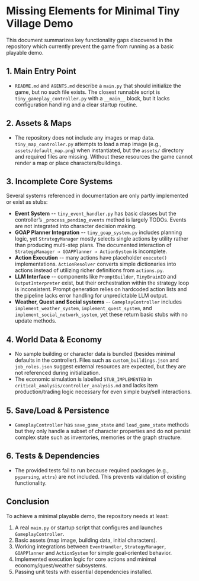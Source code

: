 # Missing Elements for Minimal Tiny Village Demo

This document summarizes key functionality gaps discovered in the repository which currently prevent the game from running as a basic playable demo.

## 1. Main Entry Point
- `README.md` and `AGENTS.md` describe a `main.py` that should initialize the game, but no such file exists. The closest runnable script is `tiny_gameplay_controller.py` with a `__main__` block, but it lacks configuration handling and a clear startup routine.

## 2. Assets & Maps
- The repository does not include any images or map data. `tiny_map_controller.py` attempts to load a map image (e.g., `assets/default_map.png`) when instantiated, but the `assets/` directory and required files are missing. Without these resources the game cannot render a map or place characters/buildings.

## 3. Incomplete Core Systems
Several systems referenced in documentation are only partly implemented or exist as stubs:
- **Event System** -- `tiny_event_handler.py` has basic classes but the controller’s `_process_pending_events` method is largely TODOs. Events are not integrated into character decision making.
- **GOAP Planner Integration** -- `tiny_goap_system.py` includes planning logic, yet `StrategyManager` mostly selects single actions by utility rather than producing multi-step plans. The documented interaction of `StrategyManager → GOAPPlanner → ActionSystem` is incomplete.
- **Action Execution** -- many actions have placeholder `execute()` implementations. `ActionResolver` converts simple dictionaries into actions instead of utilizing richer definitions from `actions.py`.
- **LLM Interface** -- components like `PromptBuilder`, `TinyBrainIO` and `OutputInterpreter` exist, but their orchestration within the strategy loop is inconsistent. Prompt generation relies on hardcoded action lists and the pipeline lacks error handling for unpredictable LLM output.
- **Weather, Quest and Social systems** -- `GameplayController` includes `implement_weather_system`, `implement_quest_system`, and `implement_social_network_system`, yet these return basic stubs with no update methods.

## 4. World Data & Economy
- No sample building or character data is bundled (besides minimal defaults in the controller). Files such as `custom_buildings.json` and `job_roles.json` suggest external resources are expected, but they are not referenced during initialization.
- The economic simulation is labelled `STUB_IMPLEMENTED` in `critical_analysis/controller_analysis.md` and lacks item production/trading logic necessary for even simple buy/sell interactions.

## 5. Save/Load & Persistence
- `GameplayController` has `save_game_state` and `load_game_state` methods but they only handle a subset of character properties and do not persist complex state such as inventories, memories or the graph structure.

## 6. Tests & Dependencies
- The provided tests fail to run because required packages (e.g., `pyparsing`, `attrs`) are not included. This prevents validation of existing functionality.

## Conclusion
To achieve a minimal playable demo, the repository needs at least:
1. A real `main.py` or startup script that configures and launches `GameplayController`.
2. Basic assets (map image, building data, initial characters).
3. Working integrations between `EventHandler`, `StrategyManager`, `GOAPPlanner` and `ActionSystem` for simple goal‑oriented behavior.
4. Implemented execution logic for core actions and minimal economy/quest/weather subsystems.
5. Passing unit tests with essential dependencies installed.
